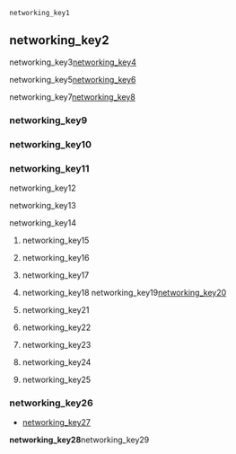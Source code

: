 ```ngMeta
networking_key1
```
## networking_key2
networking_key3[networking_key4](L1i8RiqHakU)


networking_key5[networking_key6](Dxcc6ycZ73M)


networking_key7[networking_key8](ZhEf7e4kopM)



### networking_key9
### networking_key10
### networking_key11
networking_key12

networking_key13

networking_key14

1. networking_key15
2. networking_key16
3. networking_key17
4. networking_key18
networking_key19[networking_key20](5o8CwafCxnU)


5. networking_key21
6. networking_key22
7. networking_key23
8. networking_key24
9. networking_key25
### networking_key26
* [networking_key27](https://www.computerhope.com/jargon/n/network.htm)


**networking_key28**networking_key29